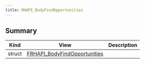 ```yaml
---
title: RHAPI_BodyFindOpportunities
---
```


## Summary
| Kind | View | Description |
|------|------|-------------|
|struct|[FRHAPI_BodyFindOpportunities](/unreal-plugins/all/structfrhapi__bodyfindopportunities/#structFRHAPI__BodyFindOpportunities)||
